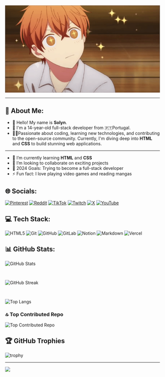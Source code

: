 ![Background](assets/background.gif)

<hr>

## 💫 About Me:

- 🌟 Hello! My name is **Solyn**.
- 🌿 I'm a 14-year-old full-stack developer from 🇵🇹Portugal.
- 👨‍💻Passionate about coding, learning new technologies, and contributing to the open-source community. Currently, I'm diving deep into **HTML** and **CSS** to build stunning web applications.

---

- 🌱 I’m currently learning **HTML** and **CSS**
- 👯 I’m looking to collaborate on exciting projects
- 🥅 2024 Goals: Trying to become a full-stack developer
- ⚡ Fun fact: I love playing video games and reading mangas

## 🌐 Socials:

[![Pinterest](https://img.shields.io/badge/Pinterest-%23E60023.svg?logo=Pinterest&logoColor=white)](https://pinterest.com/Solynhoo)
[![Reddit](https://img.shields.io/badge/Reddit-%23FF4500.svg?logo=Reddit&logoColor=white)](https://reddit.com/user/u/Solynhoo)
[![TikTok](https://img.shields.io/badge/TikTok-%23000000.svg?logo=TikTok&logoColor=white)](https://tiktok.com/@Solynhoo)
[![Twitch](https://img.shields.io/badge/Twitch-%239146FF.svg?logo=Twitch&logoColor=white)](https://twitch.tv/Solynhoo)
[![X](https://img.shields.io/badge/X-black.svg?logo=X&logoColor=white)](https://x.com/Solynhoo)
[![YouTube](https://img.shields.io/badge/YouTube-%23FF0000.svg?logo=YouTube&logoColor=white)](https://youtube.com/@UCmQqRaTTGrCH3872cthOuGQ)

## 💻 Tech Stack:

![HTML5](https://img.shields.io/badge/html5-%23E34F26.svg?style=for-the-badge&logo=html5&logoColor=white)
![Git](https://img.shields.io/badge/git-%23F05033.svg?style=for-the-badge&logo=git&logoColor=white)
![GitHub](https://img.shields.io/badge/github-%23121011.svg?style=for-the-badge&logo=github&logoColor=white)
![GitLab](https://img.shields.io/badge/gitlab-%23181717.svg?style=for-the-badge&logo=gitlab&logoColor=white)
![Notion](https://img.shields.io/badge/Notion-%23000000.svg?style=for-the-badge&logo=notion&logoColor=white)
![Markdown](https://img.shields.io/badge/markdown-%23000000.svg?style=for-the-badge&logo=markdown&logoColor=white)
![Vercel](https://img.shields.io/badge/vercel-%23000000.svg?style=for-the-badge&logo=vercel&logoColor=white)

## 📊 GitHub Stats:

![GitHub Stats](https://github-readme-stats.vercel.app/api?username=Solynhoo&theme=dark&hide_border=false&include_all_commits=true&count_private=true)

<br>

![GitHub Streak](https://github-readme-streak-stats.herokuapp.com/?user=Solynhoo&theme=dark&hide_border=false)

<br>

![Top Langs](https://github-readme-stats.vercel.app/api/top-langs/?username=Solynhoo&theme=dark&hide_border=false&include_all_commits=true&count_private=true&layout=compact)

### 🔝 Top Contributed Repo

![Top Contributed Repo](https://github-contributor-stats.vercel.app/api?username=Solynhoo&limit=5&theme=dark&combine_all_yearly_contributions=true)

## 🏆 GitHub Trophies

![trophy](https://github-profile-trophy.vercel.app/?username=Solynhoo&theme=darkhub&no-frame=false&no-bg=false&margin-w=4)

---

[![](https://visitcount.itsvg.in/api?id=Solynhoo&icon=9&color=9)](https://visitcount.itsvg.in)

<!-- This README was created with GPRM ( https://gprm.itsvg.in ) and with the help of ChatGPT too!  -->
<!-- Thanks a lot to them-->
